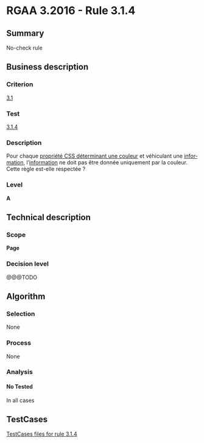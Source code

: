 # RGAA 3.2016 - Rule 3.1.4

## Summary
No-check rule


## Business description

### Criterion
[3.1](http://references.modernisation.gouv.fr/rgaa-accessibilite/criteres.html#crit-3-1)

### Test
[3.1.4](http://references.modernisation.gouv.fr/rgaa-accessibilite/criteres.html#test-3-1-4)

### Description
<div lang="fr">Pour chaque <a href="http://references.modernisation.gouv.fr/rgaa-accessibilite/glossaire.html#proprit-css-dterminant-une-couleur">propri&#xE9;t&#xE9; CSS d&#xE9;terminant une couleur</a> et v&#xE9;hiculant une <a href="http://references.modernisation.gouv.fr/rgaa-accessibilite/glossaire.html#information-donne-par-la-couleur">information</a>, l&#x2019;<a href="http://references.modernisation.gouv.fr/rgaa-accessibilite/glossaire.html#information-donne-par-la-couleur">information</a> ne doit pas &#xEA;tre donn&#xE9;e uniquement par la couleur. Cette r&#xE8;gle est-elle respect&#xE9;e&nbsp;?</div>

### Level
**A**


## Technical description

### Scope
**Page**

### Decision level
@@@TODO


## Algorithm

### Selection
None

### Process
None

### Analysis

#### No Tested
In all cases


##  TestCases

[TestCases files for rule 3.1.4](https://github.com/Asqatasun/Asqatasun/tree/RGAA_3.2016/rules/rules-rgaa3.2016/src/test/resources/testcases/rgaa32016/Rgaa32016Rule030104/)


